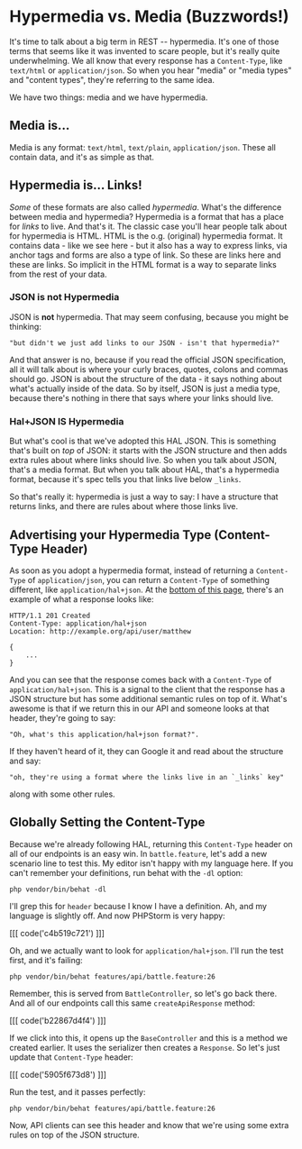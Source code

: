 # Hypermedia vs. Media (Buzzwords!)

It's time to talk about a big term in REST -- hypermedia. It's one of those
terms that seems like it was invented to scare people, but it's really quite
underwhelming. We all know that every response has a `Content-Type`, like
`text/html` or `application/json`. So when you hear "media" or "media types"
and "content types", they're referring to the same idea.

We have two things: media and we have hypermedia.

## Media is...

Media is any format: `text/html`, `text/plain`, `application/json`.
These all contain data, and it's as simple as that.

## Hypermedia is... Links!

*Some* of these formats are also called *hypermedia*. What's the difference
between media and hypermedia? Hypermedia is a format that has a place for
*links* to live. And that's it. The classic case you'll hear people talk about
for hypermedia is HTML. HTML is the o.g. (original) hypermedia format. It
contains data - like we see here - but it also has a way to express links,
via anchor tags and forms are also a type of link. So these are links here
and these are links. So implicit in the HTML format is a way to separate
links from the rest of your data.

### JSON is not Hypermedia

JSON is **not** hypermedia. That may seem confusing, because you might be
thinking:

    "but didn't we just add links to our JSON - isn't that hypermedia?"

And that answer is no, because if you read the official JSON specification,
all it will talk about is where your curly braces, quotes, colons and commas
should go. JSON is about the structure of the data - it says nothing about
what's actually inside of the data. So by itself, JSON is just a media type,
because there's nothing in there that says where your links should live.

### Hal+JSON IS Hypermedia

But what's cool is that we've adopted this HAL JSON. This is something that's
built on *top* of JSON: it starts with the JSON structure and then adds extra
rules about where links should live. So when you talk about JSON, that's
a media format. But when you talk about HAL, that's a hypermedia format, because
it's spec tells you that links live below `_links`. 

So that's really it: hypermedia is just a way to say: I have a structure
that returns links, and there are rules about where those links live.

## Advertising your Hypermedia Type (Content-Type Header)

As soon as you adopt a hypermedia format, instead of returning a `Content-Type`
of `application/json`, you can return a `Content-Type` of something different,
like `application/hal+json`. At the [bottom of this page](http://phlyrestfully.readthedocs.org/en/latest/halprimer.html#interacting-with-hal),
there's an example of what a response looks like:

```
HTTP/1.1 201 Created
Content-Type: application/hal+json
Location: http://example.org/api/user/matthew

{
    ...
}
```

And you can see that the response comes back with a `Content-Type` of
`application/hal+json`. This is a signal to the client that the response has
a JSON structure but has some additional semantic rules on top of it. What's
awesome is that if we return this in our API and someone looks at that header,
they're going to say:

    "Oh, what's this application/hal+json format?".

If they haven't heard of it, they can Google it and read about the structure
and say:

    "oh, they're using a format where the links live in an `_links` key"

along with some other rules. 

## Globally Setting the Content-Type

Because we're already following HAL, returning this `Content-Type` header
on all of our endpoints is an easy win. In `battle.feature`, let's add
a new scenario line to test this. My editor isn't happy with my language here.
If you can't remember your definitions, run behat with the `-dl` option:

```
php vendor/bin/behat -dl
```

I'll grep this for `header` because I know I have a definition. Ah, and
my language is slightly off. And now PHPStorm is very happy:

[[[ code('c4b519c721') ]]]

Oh, and we actually want to look for `application/hal+json`. I'll run the
test first, and it's failing:

```
php vendor/bin/behat features/api/battle.feature:26
```

Remember, this is served from `BattleController`, so let's go back there.
And all of our endpoints call this same `createApiResponse` method:

[[[ code('b22867d4f4') ]]]

If we click into this, it opens up the `BaseController` and this is a method
we created earlier. It uses the serializer then creates a `Response`. So
let's just update that `Content-Type` header:

[[[ code('5905f673d8') ]]]

Run the test, and it passes perfectly:

```
php vendor/bin/behat features/api/battle.feature:26
```

Now, API clients can see this header and know that we're using some extra
rules on top of the JSON structure.
